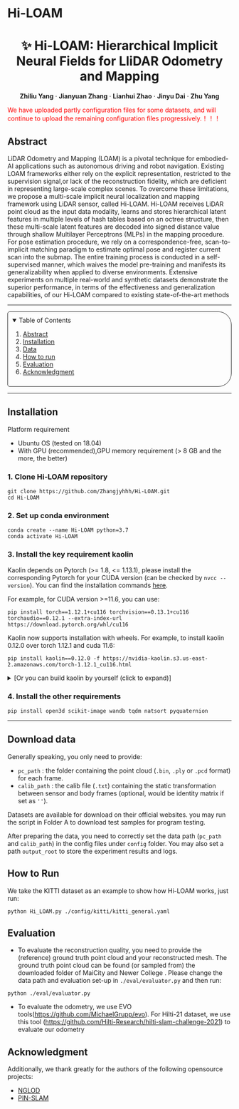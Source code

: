 # Hi-LOAM
<p align="center">
  <h1 align="center">✨ Hi-LOAM: Hierarchical Implicit Neural Fields for LliDAR Odometry and Mapping</h1>
  <p align="center">
    <strong>Zhiliu Yang</strong></a>
    ·
    <strong>Jianyuan Zhang</strong></a>
    ·
   <strong>Lianhui Zhao</strong></a>
    ·
   <strong>Jinyu Dai</strong></a>
    ·
   <strong>Zhu Yang</strong></a>
    
   
  </p>
</p>




<span style="color: #FF0000;">We have uploaded partly configuration files for some datasets, and will continue to upload the remaining configuration files progressively.！！！</span>


## Abstract
LiDAR Odometry and Mapping (LOAM) is a pivotal
technique for embodied-AI applications such as autonomous driving and robot navigation. Existing LOAM frameworks either rely
on the explicit representation, restricted to the supervision signal,or lack of the reconstruction fidelity, which are deficient in representing large-scale complex scenes. To overcome these limitations, we propose a multi-scale implicit neural localization and mapping
framework using LiDAR sensor, called Hi-LOAM. Hi-LOAM
receives LiDAR point cloud as the input data modality, learns
and stores hierarchical latent features in multiple levels of hash
tables based on an octree structure, then these multi-scale latent
features are decoded into signed distance value through shallow
Multilayer Perceptrons (MLPs) in the mapping procedure. For
pose estimation procedure, we rely on a correspondence-free,
scan-to-implicit matching paradigm to estimate optimal pose
and register current scan into the submap. The entire training
process is conducted in a self-supervised manner, which waives
the model pre-training and manifests its generalizability when
applied to diverse environments. Extensive experiments on multiple real-world and synthetic datasets demonstrate the superior
performance, in terms of the effectiveness and generalization
capabilities, of our Hi-LOAM compared to existing state-of-the-art methods

----

<!-- TABLE OF CONTENTS -->
<details open="open" style='padding: 10px; border-radius:5px 30px 30px 5px; border-style: solid; border-width: 1px;'>
  <summary>Table of Contents</summary>
  <ol>
    <li>
      <a href="#abstract">Abstract</a>
    </li>
    <li>
      <a href="#installation">Installation</a>
    </li>
    <li>
      <a href="#prepare-data">Data</a>
    </li>
    <li>
      <a href="#run">How to run</a>
    </li>
    <li>
      <a href="#evaluation">Evaluation</a>
    </li>
    <li>
      <a href="#acknowledgment">Acknowledgment</a>
    </li>
  </ol>
</details>

----

## Installation

Platform requirement
* Ubuntu OS (tested on 18.04)
* With GPU (recommended),GPU memory requirement (> 8 GB and the more, the better)


### 1. Clone Hi-LOAM repository
```
git clone https://github.com/Zhangjyhhh/Hi-LOAM.git
cd Hi-LOAM
```
### 2. Set up conda environment
```
conda create --name Hi-LOAM python=3.7
conda activate Hi-LOAM
```
### 3. Install the key requirement kaolin

Kaolin depends on Pytorch (>= 1.8, <= 1.13.1), please install the corresponding Pytorch for your CUDA version (can be checked by ```nvcc --version```). You can find the installation commands [here](https://pytorch.org/get-started/previous-versions/).

For example, for CUDA version >=11.6, you can use:
```
pip install torch==1.12.1+cu116 torchvision==0.13.1+cu116 torchaudio==0.12.1 --extra-index-url https://download.pytorch.org/whl/cu116
```

Kaolin now supports installation with wheels. For example, to install kaolin 0.12.0 over torch 1.12.1 and cuda 11.6:
```
pip install kaolin==0.12.0 -f https://nvidia-kaolin.s3.us-east-2.amazonaws.com/torch-1.12.1_cu116.html
```

<details>
  <summary>[Or you can build kaolin by yourself (click to expand)]</summary>

Follow the [instructions](https://kaolin.readthedocs.io/en/latest/notes/installation.html) to install [kaolin](https://kaolin.readthedocs.io/en/latest/index.html). Firstly, clone kaolin to a local directory:

```
git clone --recursive https://github.com/NVIDIAGameWorks/kaolin
cd kaolin
```

Then install kaolin by:
```
python setup.py develop
```

Use ```python -c "import kaolin; print(kaolin.__version__)"``` to check if kaolin is successfully installed.
</details>


### 4. Install the other requirements
```
pip install open3d scikit-image wandb tqdm natsort pyquaternion
```
----


## Download data

Generally speaking, you only need to provide:
* `pc_path` : the folder containing the point cloud (`.bin`, `.ply` or `.pcd` format) for each frame.
* `calib_path` : the calib file (`.txt`) containing the static transformation between sensor and body frames (optional, would be identity matrix if set as `''`).

Datasets are available for download on their official websites. you may run the script in Folder A to download test samples for program testing.

After preparing the data, you need to correctly set the data path (`pc_path` and `calib_path`) in the config files under `config` folder. You may also set a path `output_root` to store the experiment results and logs.




##  How to Run

We take the KITTI dataset as an example to show how Hi-LOAM works, just run:
```
python Hi_LOAM.py ./config/kitti/kitti_general.yaml
```



## Evaluation

* To evaluate the reconstruction quality, you need to provide the (reference) ground truth point cloud and your reconstructed mesh. The ground truth point cloud can be found (or sampled from) the downloaded folder of MaiCity and Newer College . 
Please change the data path and evaluation set-up in `./eval/evaluator.py` and then run:

```
python ./eval/evaluator.py
```

* To evaluate the odometry, we use EVO tools(https://github.com/MichaelGrupp/evo). For Hilti-21 dataset, we use this tool (https://github.com/Hilti-Research/hilti-slam-challenge-2021) to evaluate our odometry



## Acknowledgment

Additionally, we thank greatly for the authors of the following opensource projects:

- [NGLOD](https://github.com/nv-tlabs/nglod) 
- [PIN-SLAM](https://github.com/PRBonn/PIN_SLAM)


